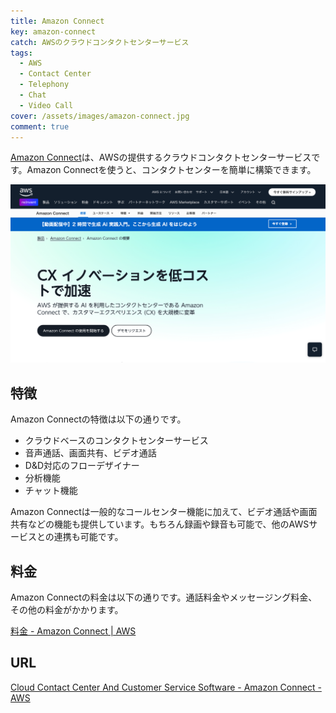 ```yaml
---
title: Amazon Connect
key: amazon-connect
catch: AWSのクラウドコンタクトセンターサービス
tags:
  - AWS
  - Contact Center
  - Telephony
  - Chat
  - Video Call
cover: /assets/images/amazon-connect.jpg
comment: true
---
```


[Amazon Connect](https://aws.amazon.com/connect/)は、AWSの提供するクラウドコンタクトセンターサービスです。Amazon Connectを使うと、コンタクトセンターを簡単に構築できます。

[![Amazon ConnectのWebサイト](/assets/images/amazon-connect.jpg)](https://aws.amazon.com/connect/)

<!--more-->

## 特徴

Amazon Connectの特徴は以下の通りです。

- クラウドベースのコンタクトセンターサービス
- 音声通話、画面共有、ビデオ通話
- D&D対応のフローデザイナー
- 分析機能
- チャット機能

Amazon Connectは一般的なコールセンター機能に加えて、ビデオ通話や画面共有などの機能も提供しています。もちろん録画や録音も可能で、他のAWSサービスとの連携も可能です。

## 料金

Amazon Connectの料金は以下の通りです。通話料金やメッセージング料金、その他の料金がかかります。

[料金 \- Amazon Connect \| AWS](https://aws.amazon.com/jp/connect/pricing/)

## URL

[Cloud Contact Center And Customer Service Software - Amazon Connect - AWS](https://aws.amazon.com/connect/)
